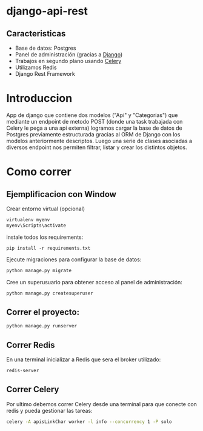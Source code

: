 # django-api-rest


## Caracteristicas

* Base de datos: Postgres
* Panel de administración (gracias a [Django](https://docs.djangoproject.com/en/3.1/intro/tutorial01/))
* Trabajos en segundo plano usando [Celery](https://docs.celeryproject.org/en/stable/)
* Utilizamos Redis
* Django Rest Framework

# Introduccion
App de django que contiene dos modelos ("Api" y "Categorias") que mediante un endpoint de metodo POST (donde una task trabajada con Celery le pega a una api externa) 
logramos cargar la base de datos de Postgres previamente estructurada gracias al ORM de Django con los modelos anteriormente descriptos. Luego una serie de 
clases asociadas a diversos endpoint nos permiten filtrar, listar y crear los distintos objetos.

# Como correr

## Ejemplificacion con Window 

Crear entorno virtual (opcional)
``` bash
virtualenv myenv
myenv\Scripts\activate
```

instale todos los requirements:
```
pip install -r requirements.txt
```

Ejecute migraciones para configurar la base de datos:
``` bash
python manage.py migrate
```

Cree un superusuario para obtener acceso al panel de administración:
``` bash
python manage.py createsuperuser
```

## Correr el proyecto:
``` bash
python manage.py runserver 
```

## Correr Redis
En una terminal inicializar a Redis que sera el broker utilizado:
``` bash
redis-server
```

## Correr Celery
Por ultimo debemos correr Celery desde una terminal para que conecte con redis y pueda gestionar las tareas:
``` bash
celery -A apisLinkChar worker -l info --concurrency 1 -P solo  
```



